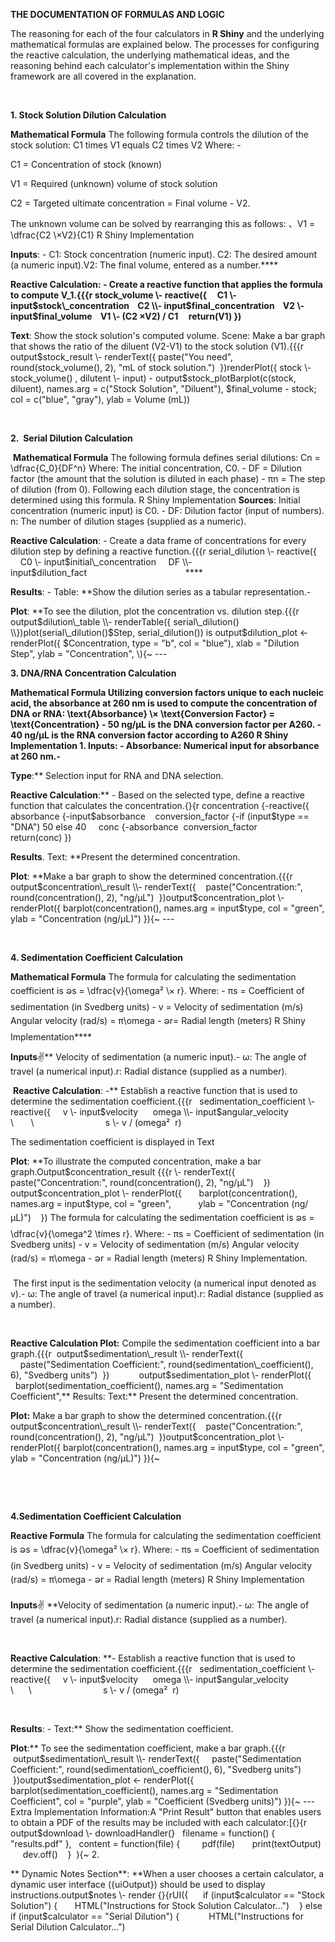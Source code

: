**THE DOCUMENTATION OF FORMULAS AND LOGIC**

The reasoning for each of the four calculators in **R Shiny** and the underlying mathematical formulas are explained below. The processes for configuring the reactive calculation, the underlying mathematical ideas, and the reasoning behind each calculator's implementation within the Shiny framework are all covered in the explanation.

 

**1. Stock Solution Dilution Calculation**

**Mathematical Formula** The following formula controls the dilution of the stock solution: C1 times V1 equals C2 times V2 Where: -&#x20;

C1 = Concentration of stock (known)

V1 = Required (unknown) volume of stock solution

C2 = Targeted ultimate concentration = Final volume - V2.

The unknown volume can be solved by rearranging this as follows: 、V1 = \dfrac{C2 \×V2}{C1} R Shiny Implementation

**Inputs**: - C1: Stock concentration (numeric input). C2: The desired amount (a numeric input).V2: The final volume, entered as a number.****

**Reactive Calculation: - **Create a reactive function that applies the formula to compute V\_1.{{{r stock\_volume \\- reactive({     C1 \\- input$stock\_concentration    C2 \\- input$final\_concentration    V2 \\- input$final\_volume    V1 \\- (C2 ×V2) / C1     return(V1) })****

**Text**: Show the stock solution's computed volume. Scene: Make a bar graph that shows the ratio of the diluent (V2-V1) to the stock solution (V1).{{{r output$stock\_result \\- renderText({ paste("You need", round(stock\_volume(), 2), "mL of stock solution.")  })renderPlot({ stock \\- stock\_volume() , dilutent \\- input) - output$stock\_plotBarplot(c(stock, diluent), names.arg = c("Stock Solution", "Diluent"), $final\_volume - stock; col = c("blue", "gray"), ylab = Volume (mL))

 

**2.  Serial Dilution Calculation**

 **Mathematical Formula** The following formula defines serial dilutions: Cn = \dfrac{C\_0}{DF^n} Where: The initial concentration, C0. - DF = Dilution factor (the amount that the solution is diluted in each phase) - πn = The step of dilution (from 0). Following each dilution stage, the concentration is determined using this formula. R Shiny Implementation **Sources**: Initial concentration (numeric input) is C0. - DF: Dilution factor (input of numbers). n: The number of dilution stages (supplied as a numeric).

**Reactive Calculation**: - Create a data frame of concentrations for every dilution step by defining a reactive function.{{{r serial\_dilution \\- reactive({     C0 \\- input$initial\_concentration     DF \\- input$dilution\_fact                                        ****

**Results**: - Table: **Show the dilution series as a tabular representation.-

**Plot**: **To see the dilution, plot the concentration vs. dilution step.{{{r output$dilution\_table \\- renderTable({ serial\_dilution() \\})plot(serial\_dilution()$Step, serial\_dilution()) is output$dilution\_plot <- renderPlot({ $Concentration, type = "b", col = "blue"), xlab = "Dilution Step", ylab = "Concentration", \\){\~ ---

**3. DNA/RNA Concentration Calculation**

**Mathematical Formula **Utilizing conversion factors unique to each nucleic acid, the absorbance at 260 nm is used to compute the concentration of DNA or RNA: \text{Absorbance} \× \text{Conversion Factor} = \text{Concentration} - 50 ng/μL is the DNA conversion factor per A260. - 40 ng/μL is the RNA conversion factor according to A260 R Shiny Implementation 1. Inputs: - Absorbance: Numerical input for absorbance at 260 nm.-****

**Type**:** Selection input for RNA and DNA selection.&#x20;

**Reactive Calculation**:** - Based on the selected type, define a reactive function that calculates the concentration.{}{r concentration {-reactive({    absorbance {-input$absorbance    conversion\_factor {-if (input$type == "DNA") 50 else 40     conc {-absorbance  conversion\_factor    return(conc) })

**Results**. Text: **Present the determined concentration.

**Plot**: **Make a bar graph to show the determined concentration.{{{r output$concentration\_result \\- renderText({    paste("Concentration:", round(concentration(), 2), "ng/μL")  })output$concentration\_plot \\- renderPlot({ barplot(concentration(), names.arg = input$type, col = "green", ylab = "Concentration (ng/μL)") }){\~ ---

 

**4. Sedimentation Coefficient Calculation**

**Mathematical Formula** The formula for calculating the sedimentation coefficient is ခs = \dfrac{v}{\omega² \× r}. Where: - πs = Coefficient of sedimentation (in Svedberg units) - v = Velocity of sedimentation (m/s) Angular velocity (rad/s) = π\omega - ခr= Radial length (meters) R Shiny Implementation****

**Inputs**:v:** Velocity of sedimentation (a numeric input).- ω: The angle of travel (a numerical input).r: Radial distance (supplied as a number).&#x20;

 **Reactive Calculation**: -** Establish a reactive function that is used to determine the sedimentation coefficient.{{{r   sedimentation\_coefficient \\- reactive({     v \\- input$velocity      omega \\- input$angular\_velocity              \       \                             s \\- v / (omega²  r)&#x20;

The sedimentation coefficient is displayed in Text

**Plot**: **To illustrate the computed concentration, make a bar graph.Output$concentration\_result {{{r \\- renderText({       paste("Concentration:", round(concentration(), 2), "ng/μL")    })       output$concentration\_plot \\- renderPlot({       barplot(concentration(), names.arg = input$type, col = "green",           ylab = "Concentration (ng/μL)")    }) The formula for calculating the sedimentation coefficient is ခs = \dfrac{v}{\omega^2 \times r}. Where: - πs = Coefficient of sedimentation (in Svedberg units) - v = Velocity of sedimentation (m/s) Angular velocity (rad/s) = π\omega - ခr = Radial length (meters) R Shiny Implementation.

 The first input is the sedimentation velocity (a numerical input denoted as v).- ω: The angle of travel (a numerical input).r: Radial distance (supplied as a number).

 

**Reactive Calculation Plot:** Compile the sedimentation coefficient into a bar graph.{{{r  output$sedimentation\_result \\- renderText({     paste("Sedimentation Coefficient:", round(sedimentation\_coefficient(), 6), "Svedberg units")  })            output$sedimentation\_plot \\- renderPlot({        barplot(sedimentation\_coefficient(), names.arg = "Sedimentation Coefficient",** Results: Text:** Present the determined concentration.

**Plot:** Make a bar graph to show the determined concentration.{{{r output$concentration\_result \\- renderText({    paste("Concentration:", round(concentration(), 2), "ng/μL")  })output$concentration\_plot \\- renderPlot({ barplot(concentration(), names.arg = input$type, col = "green", ylab = "Concentration (ng/μL)") }){\~&#x20;

 

 

**4.Sedimentation Coefficient Calculation**

**Reactive Formula** The formula for calculating the sedimentation coefficient is ခs = \dfrac{v}{\omega² \× r}. Where: - πs = Coefficient of sedimentation (in Svedberg units) - v = Velocity of sedimentation (m/s) Angular velocity (rad/s) = π\omega - ခr = Radial length (meters) R Shiny Implementation&#x20;

**Inputs**:v: **Velocity of sedimentation (a numeric input).- ω: The angle of travel (a numerical input).r: Radial distance (supplied as a number).

 

**Reactive Calculation**: **- Establish a reactive function that is used to determine the sedimentation coefficient.{{{r   sedimentation\_coefficient \\- reactive({     v \\- input$velocity      omega \\- input$angular\_velocity              \      \                             s \\- v / (omega²  r)         

                               

**Results**: - Text:** Show the sedimentation coefficient.

**Plot**:** To see the sedimentation coefficient, make a bar graph.{{{r  output$sedimentation\_result \\- renderText({     paste("Sedimentation Coefficient:", round(sedimentation\_coefficient(), 6), "Svedberg units")  })output$sedimentation\_plot <- renderPlot({ barplot(sedimentation\_coefficient(), names.arg = "Sedimentation Coefficient", col = "purple", ylab = "Coefficient (Svedberg units)") }){\~ --- Extra Implementation Information:A "Print Result" button that enables users to obtain a PDF of the results may be included with each calculator:\[{}{r output$download \\- downloadHandler(}   filename = function() { "results.pdf" },   content = function(file) {         pdf(file)       print(textOutput)      dev.off()    }  ){\~ 2.

** Dynamic Notes Section**: **When a user chooses a certain calculator, a dynamic user interface ({uiOutput}) should be used to display instructions.output$notes \\- render {}{rUI({      if (input$calculator == "Stock Solution") {       HTML("Instructions for Stock Solution Calculator...")    } else if (input$calculator == "Serial Dilution") {            HTML("Instructions for Serial Dilution Calculator...")                                                                   

